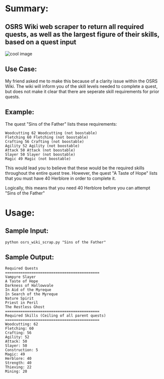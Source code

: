 # Summary:

## OSRS Wiki web scraper to return all required quests, as well as the largest figure of their skills, based on a quest input

![cool image](https://oldschool.runescape.wiki/images/thumb/Sins_of_the_Father.png/1200px-Sins_of_the_Father.png?300c3)


## Use Case:

My friend asked me to make this because of a clarity issue within the OSRS Wiki.
The wiki will inform you of the skill levels needed to complete a quest, but does
not make it clear that there are seperate skill requirements for prior quests.

## Example:

The quest "Sins of the Father" lists these requirements:

```
Woodcutting 62 Woodcutting (not boostable)
Fletching 60 Fletching (not boostable)
Crafting 56 Crafting (not boostable)
Agility 52 Agility (not boostable)
Attack 50 Attack (not boostable)
Slayer 50 Slayer (not boostable)
Magic 49 Magic (not boostable)
```

This would lead you to believe that these would be the required skills
throughout the entire quest tree. However, the quest "A Taste of Hope"
lists that you must have 40 Herblore in order to complete it.

Logically, this means that you need 40 Herblore before you can attempt "Sins of the Father"

# Usage:
## Sample Input:
```
python osrs_wiki_scrap.py "Sins of the Father"
```
## Sample Output:
```
Required Quests
===========================================
Vampyre Slayer
A Taste of Hope
Darkness of Hallowvale
In Aid of the Myreque
In Search of the Myreque
Nature Spirit
Priest in Peril
The Restless Ghost
===========================================
Required Skills (Ceiling of all parent quests)
===========================================
Woodcutting: 62
Fletching: 60
Crafting: 56
Agility: 52
Attack: 50
Slayer: 50
Construction: 5
Magic: 49
Herblore: 40
Strength: 40
Thieving: 22
Mining: 20
```
 

